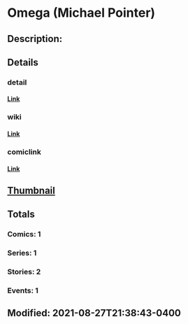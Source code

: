 # Omega (Michael Pointer)
## Description: 
## Details
### detail
#### [Link](http://marvel.com/comics/characters/1014160/omega_michael_pointer?utm_campaign=apiRef&utm_source=225578a89fc76f3d20fbffda5d17a88d)
### wiki
#### [Link](http://marvel.com/universe/Omega%20(Michael%20Pointer)?utm_campaign=apiRef&utm_source=225578a89fc76f3d20fbffda5d17a88d)
### comiclink
#### [Link](http://marvel.com/comics/characters/1014160/omega_michael_pointer?utm_campaign=apiRef&utm_source=225578a89fc76f3d20fbffda5d17a88d)
## [Thumbnail](http://i.annihil.us/u/prod/marvel/i/mg/b/40/image_not_available.jpg)
## Totals
### Comics: 1
### Series: 1
### Stories: 2
### Events: 1
## Modified: 2021-08-27T21:38:43-0400